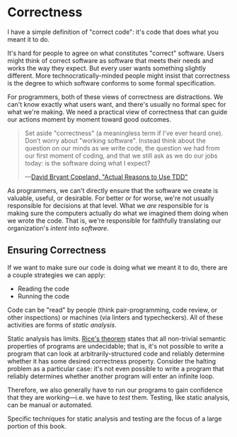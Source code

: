 # Correctness
<!--
Consider the process that a typical software organization goes through to design new software:

1. First, user research: Observations of potential users are distilled into use cases or needs.
2. Then, user needs are translated into product requirements.
3. A product manager translates the product requirements into features.
4. A designer crafts the user experience and user interface of each feature.
5. A summary of all this information is handed over to the programmers, often in the form of a _user story_.
6. The programmers translate their understanding of the user story into code.
7. Computers translate that code into a set of running processes, which hopefully do what the users wanted.

Every step of this process is essentially a translation from one form of information to another, and has to be carried out with care lest we introduce mistakes. Mistakes in any one of these steps will feed into the subsequent steps, and could diminish the value of the resulting product.

However, as programmers, we don't have direct control over most of the steps. In most cases, the only step we really control is step 6: translating user stories into code.

There are really two parts to step 6, which I'll call 6a and 6b:

6a. Programmers make sure they've understood the user story, by asking the other participants in the process to clarify anything they're unsure about.

6b. Programmers translate their improved understanding into code.

Problems in 6a are not, in my experience, usually caused by lack of skill or knowledge. The success or failure of 6a is determined by the degree of interpersonal trust on the team and the programmer's humility or pride. In order to ask clarifying questions, you have to:

- Recognize when you're unsure about something.
- Be willing to admit what you don't know.
- Trust that the other person will not think less of you for asking a question.

Step 6a is not, therefore, something this book is likely to be able to help you with. Improving 6a means improving your relationship with yourself and with the other people on your team.

Step 6b is the crucial step, the risky step, and the one this book can teach you to do better. Step 6b has a unique property: it is the moment at which the information in the software design pipeline gets translated into a form that only the programmers can understand. If mistakes occur in the earlier steps, organizations have mechanisms for compensating. For example, they can encourage more communication between designers and product managers and programmers, closer contact with users and the support team, realignment of efforts with the company's mission, faster iteration, more feedback between the steps, etc. This is possible because the communication between these steps is in human language. The moment the information is translated into code, it disappears from the view of everyone but the programmers. While almost anyone in the organization can help out with the previous steps (or at least offer a perspective), step 6b is a battle that programmers must fight alone.

Even in the healthiest organizations I've worked in—the ones where people generally trusted each other completely, and communication was clear and open—buggy software got released, and the value of products was delayed or diminished, because of mistakes in 6b. There was very little the organizations could do about this except offer the programmers generous professional development budgets (which usually didn't get spent).

## What is "Correctness"?
-->

I have a simple definition of "correct code": it's code that does what you meant it to do.

It's hard for people to agree on what constitutes "correct" software. Users might think of correct software as software that meets their needs and works the way they expect. But every user wants something slightly different. More technocratically-minded people might insist that correctness is the degree to which software conforms to some formal specification.

For programmers, both of these views of correctness are distractions. We can't know exactly what users want, and there's usually no formal spec for what we're making. We need a practical view of correctness that can guide our actions moment by moment toward good outcomes.

> Set aside "correctness" (a meaningless term if I’ve ever heard one). Don’t worry about "working software". Instead think about the question on our minds as we write code, the question we had from our first moment of coding, and that we still ask as we do our jobs today: is the software doing what I expect?
>
> —[David Bryant Copeland, "Actual Reasons to Use TDD"](https://naildrivin5.com/blog/2022/09/06/actual-reasons-to-use-tdd.html)

As programmers, we can't directly ensure that the software we create is valuable, useful, or desirable. For better or for worse, we're not usually responsible for decisions at that level. What we _are_ responsible for is making sure the computers actually do what we imagined them doing when we wrote the code. That is, we're responsible for faithfully translating our organization's _intent_ into _software_.

## Ensuring Correctness

If we want to make sure our code is doing what we meant it to do, there are a couple strategies we can apply:

- Reading the code
- Running the code

Code can be "read" by people (think pair-programming, code review, or other inspections) or machines (via linters and typecheckers). All of these activities are forms of _static analysis_.

Static analysis has limits. [Rice's theorem](https://en.wikipedia.org/wiki/Rice%27s_theorem) states that all non-trivial semantic properties of programs are undecidable; that is, it's not possible to write a program that can look at arbitrarily-structured code and reliably determine whether it has some desired correctness property. Consider the halting problem as a particular case: it's not even possible to write a program that reliably determines whether another program will enter an infinite loop.

Therefore, we also generally have to run our programs to gain confidence that they are working—i.e. we have to _test_ them. Testing, like static analysis, can be manual or automated.

Specific techniques for static analysis and testing are the focus of a large portion of this book.

<!--
When I refer to "correctness" in this book, I don't mean correctness according to some external standard. Correct code, as far as I'm concerned, is code that does what you meant it to do. If we're confining our view of programming to the act of typing code into a computer, that's really the best we can hope to achieve.

Of course, even if software does what we intended, it still might not be useful or valuable. But if our software _does not_ do what we intend, it almost certainly has problems. In a way, "software that does what you intend" seems like a pretty low bar for quality—but I don't think it is. It is a bar that most teams today consistently fail to reach.


Consider the following code. Is it correct?

```ts
const alphabetizedWords: string[] = [...words].sort()
```

At first glance, it looks like not much could go wrong here. The problem, if there is one, lies in the fact that `sort()` compares strings based only on the numeric codes for each character. If the strings contain uppercase characters, or accented letters, the words won't be alphabetized the way a dictionary would alphabetize them. And what if the words use non-Latin alphabets, like Greek or Cyrillic? What about Chinese?

Is the program wrong, then? It depends on what it needs to do. Maybe the programmer who wrote this code knew it would only need to handle lowercase English words for the foreseeable future. Maybe they weighed the cost of writing a more sophisticated sort function against the benefits of doing so, and decided it wasn't worth it. Maybe they just didn't think about what would happen when `words` contains uppercase or accented characters.

Perhaps their decision was right, and perhaps it was wrong. We can't know without knowing the context in which this line of code will be used. But put yourself in this hypothetical programmer's shoes for the moment. Is there anything they could have done, given the knowledge that they had at the time, to improve this code? Assume they are very technically competent and have an encyclopedic knowledge of JavaScript.

- If they believed the program would only need to handle lowercase English words, then they made the best decision they could with the knowledge they had at the time.
- If they weighed the cost/benefit tradeoffs of a more sophisticated sort and came to the conclusion that the cost outweighed the benefit, then they made the best decision given the knowledge they had at the time.
- If they simply didn't know that `words` might contain uppercase or accented characters, then this is the best code they could have written given the information that they had.

This code might do what users need, or it might not. But if it doesn't, it's hard to fault the programming technique of the person who wrote it.

Now let's look at an example of code that is definitely incorrect according to the definition above.

```js
const numbers = numericStrings.map(parseInt)
```

It's clear what the programmer was trying to do here: they have an array of strings that represent numbers in decimal, like `"1234"`, and they want to convert that to an array of number values. Unfortunately, this code is completely wrong. It does not do what the programmer intended if `numericStrings` contains more than one value, because `parseInt` takes the _base_ of the number representation as its second argument (so that you can parse binary, octal, or hexadecimal numbers), and `map` passes the array index to its callback as the second parameter. So if `numericStrings` contains `["1", "2", "3"]`, `parseInt` receives the following sequence of calls:

```js
parseInt("1", 0) // -> 1   (since 0 is not a valid base, this defaults to decimal)
parseInt("2", 1) // -> NaN
parseInt("3", 2) // -> NaN
```

The programmer intended to parse an array of strings, but the code they wrote doesn't do that.

The above example is a bit of a strawman, since `.map(parseInt)` is a notorious JavaScript gotcha. Here's an example that is much closer to something I've seen in real code:

```ts
type Transaction = {amount: null | number}

function refundAll(transactions: Transaction[]) {
  let i = 0
  while (i < transactions.length) {
    if (transactions[i].amount == null) {
      continue
    }

    refund(transactions[i].amount)
    i++
  }
}
```

Here, it's also fairly clear what the programmer was trying to do. They have an array of `transactions`, some of which have a null `amount`. They want to `refund` each non-null `amount`.

Unfortunately, this function will loop infinitely if any of the amounts is null. Perhaps null amounts are rare—if so, this code might work almost all of the time. However, its infinite looping behavior is clearly not what the programmer intended.

## Improving Correctness

You might quibble that the correctness problems outlined above are _also_ due to the programmer having incomplete knowledge at the time they wrote the code, and that therefore there is nothing the programmer could have done differently. However, I contend that there is a major difference between these examples and the word-alphabetizing program we saw earlier.

In the word-alphabetizing program, the knowledge the programmer was missing was _outside_ the code. In the `parseInt` and `transactions` examples, the knowledge could be obtained from the code itself, by either:

- reading it
- running it

By using these two techniques, you can find and fix code that doesn't do what you or your teammates intended, _before_ it reaches production and affects users.

The upcoming chapter on [[clarity]] gives an overview of how to make code easier to read, understand, and even prove things about. Here I'll give a brief overview of the second technique for obtaining knowledge: running the code, i.e. _testing_.

-->